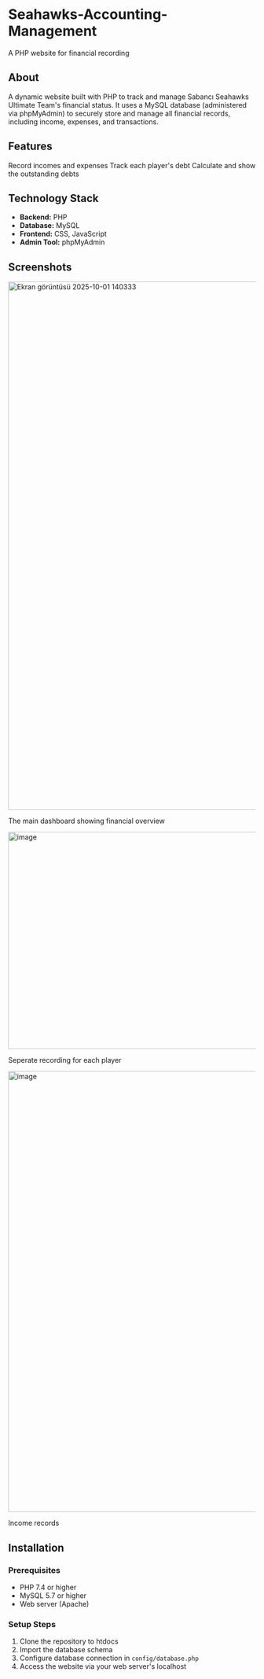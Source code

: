# Seahawks-Accounting-Management

A PHP website for financial recording

## About

A dynamic website built with PHP to track and manage Sabancı Seahawks Ultimate Team's financial status. It uses a MySQL database (administered via phpMyAdmin) to securely store and manage all financial records, including income, expenses, and transactions.

## Features

Record incomes and expenses
Track each player's debt 
Calculate and show the outstanding debts

## Technology Stack

- **Backend:** PHP
- **Database:** MySQL
- **Frontend:** CSS, JavaScript
- **Admin Tool:** phpMyAdmin

## Screenshots

<img width="1893" height="1075" alt="Ekran görüntüsü 2025-10-01 140333" src="https://github.com/user-attachments/assets/b0e706ae-3d64-4751-ad3c-a636fc033bd1" />

The main dashboard showing financial overview


<img width="1555" height="442" alt="image" src="https://github.com/user-attachments/assets/655e3a11-aa5a-43e6-8e3f-36558069cbc0" />

Seperate recording for each player


<img width="1803" height="897" alt="image" src="https://github.com/user-attachments/assets/7ba9270f-479b-4f25-b2f7-83aba65e3b59" />

Income records

## Installation

### Prerequisites
- PHP 7.4 or higher
- MySQL 5.7 or higher
- Web server (Apache)

### Setup Steps
1. Clone the repository to htdocs
2. Import the database schema 
3. Configure database connection in `config/database.php`
4. Access the website via your web server's localhost






